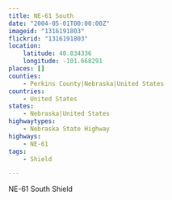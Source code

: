 ```yaml
---
title: NE-61 South
date: "2004-05-01T00:00:00Z"
imageid: "1316191803"
flickrid: "1316191803"
location:
    latitude: 40.834336
    longitude: -101.668291
places: []
counties:
    - Perkins County|Nebraska|United States
countries:
    - United States
states:
    - Nebraska|United States
highwaytypes:
    - Nebraska State Highway
highways:
    - NE-61
tags:
    - Shield

---
```

NE-61 South Shield